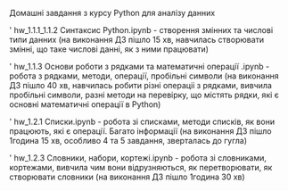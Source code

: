Домашні завдання з курсу Python для аналізу данних

' hw_1.1.1_1.1.2 Синтаксис Python.ipynb - створення змінних та числові типи данних (на виконання ДЗ пішло 15 хв, навчилась створювати змінні, що таке числові данні, як з ними працювати)

' hw_1.1.3 Основи роботи з рядками та математичні операції .ipynb - робота з рядками, методи, операції, пробільні символи (на виконання ДЗ пішло 40 хв, навчилась робити різні операціі з рядками, вивчила пробільні символи, разні методи на перевірку, що містять рядки, які є основні математичні операції в Python)

' hw_1.2.1 Списки.ipynb - робота зі списками, методи списків, як вони працюють, які є операції. Багато інформації (на виконання ДЗ пішло 1година 15 хв, особливо 4 та 5 завдання, зверталась до гугла)

' hw_1.2.3 Словники, набори, кортежі.ipynb - робота зі словниками, кортежами, вивчила чим вони відрузняються, як перетворювати, як створювати словники (на виконання ДЗ пішло 1година 30 хв)
